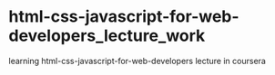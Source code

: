 # html-css-javascript-for-web-developers_lecture_work
learning  html-css-javascript-for-web-developers lecture in coursera
